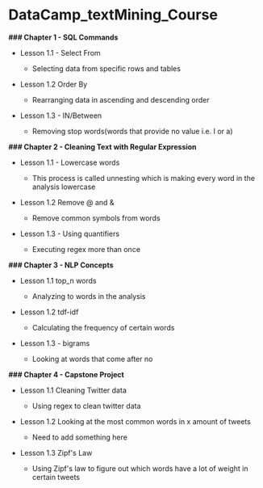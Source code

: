 # DataCamp_textMining_Course

__### Chapter 1 - SQL Commands__

- Lesson 1.1 - Select From
	
	+ Selecting data from specific rows and tables

- Lesson 1.2 Order By

	+ Rearranging data in ascending and descending order

- Lesson 1.3 - IN/Between

	+ Removing stop words(words that provide no value i.e. I or a)

__### Chapter 2 - Cleaning Text with Regular Expression__

- Lesson 1.1 - Lowercase words
	
	+ This process is called unnesting which is making every word in the analysis lowercase

- Lesson 1.2 Remove @ and &

	+ Remove common symbols from words

- Lesson 1.3 - Using quantifiers 

	+ Executing regex more than once

__### Chapter 3 - NLP Concepts__

- Lesson 1.1  top_n words

	+ Analyzing to words in the analysis

- Lesson 1.2 tdf-idf

	+ Calculating the frequency of certain words

- Lesson 1.3 - bigrams

	+ Looking at words that come after no

__### Chapter 4 - Capstone Project__

- Lesson 1.1 Cleaning Twitter data

	+ Using regex to clean twitter data

- Lesson 1.2 Looking at the most common words in x amount of tweets

	+ Need to add something here

- Lesson 1.3 Zipf's Law

	+ Using Zipf's law to figure out which words have a lot of weight in certain tweets
